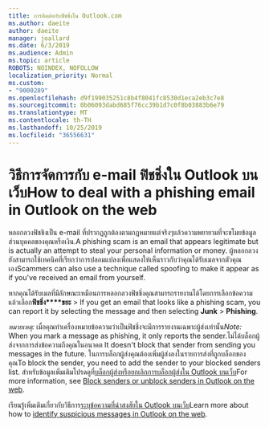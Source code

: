 ```yaml
---
title: การติดต่อกับฟิชชิ่งใน Outlook.com
ms.author: daeite
author: daeite
manager: joallard
ms.date: 6/3/2019
ms.audience: Admin
ms.topic: article
ROBOTS: NOINDEX, NOFOLLOW
localization_priority: Normal
ms.custom:
- "9000289"
ms.openlocfilehash: d9f199035251c8b4f8041fc8530d1eca2eb3c7e8
ms.sourcegitcommit: 0b06093dabd685f76cc39b1d7c0f8b03883b6e79
ms.translationtype: MT
ms.contentlocale: th-TH
ms.lasthandoff: 10/25/2019
ms.locfileid: "36556631"
---
```

# <a name="how-to-deal-with-a-phishing-email-in-outlook-on-the-web"></a><span data-ttu-id="50f37-102">วิธีการจัดการกับ e-mail ฟิชชิ่งใน Outlook บนเว็บ</span><span class="sxs-lookup"><span data-stu-id="50f37-102">How to deal with a phishing email in Outlook on the web</span></span>

<span data-ttu-id="50f37-103">หลอกลวงฟิชชิงเป็น e-mail ที่ปรากฏถูกต้องตามกฎหมายแต่จริงๆแล้วความพยายามที่จะขโมยข้อมูลส่วนบุคคลของคุณหรือเงิน.</span><span class="sxs-lookup"><span data-stu-id="50f37-103">A phishing scam is an email that appears legitimate but is actually an attempt to steal your personal information or money.</span></span> <span data-ttu-id="50f37-104">ผู้หลอกลวงยังสามารถใช้เทคนิคที่เรียกว่าการปลอมแปลงเพื่อแสดงให้เห็นราวกับว่าคุณได้รับเมลจากตัวคุณเอง</span><span class="sxs-lookup"><span data-stu-id="50f37-104">Scammers can also use a technique called spoofing to make it appear as if you've received an email from yourself.</span></span>

<span data-ttu-id="50f37-105">หากคุณได้รับเมลที่มีลักษณะเหมือนการหลอกลวงฟิชชิ่งคุณสามารถรายงานได้โดยการเลือกข้อความแล้วเลือก**ฟิชชิ่ง\*\*\*\*ขยะ** > </span><span class="sxs-lookup"><span data-stu-id="50f37-105">If you get an email that looks like a phishing scam, you can report it by selecting the message and then selecting **Junk** > **Phishing**.</span></span>

<span data-ttu-id="50f37-106">*หมายเหตุ:* เมื่อคุณทำเครื่องหมายข้อความว่าเป็นฟิชชิ่งจะมีการรายงานเฉพาะผู้ส่งเท่านั้น</span><span class="sxs-lookup"><span data-stu-id="50f37-106">*Note:* When you mark a message as phishing, it only reports the sender.</span></span><span data-ttu-id="50f37-107">ไม่ได้บล็อกผู้ส่งจากการส่งข้อความถึงคุณในอนาคต</span><span class="sxs-lookup"><span data-stu-id="50f37-107"> It doesn't block that sender from sending you messages in the future.</span></span> <span data-ttu-id="50f37-108">ในการบล็อกผู้ส่งคุณต้องเพิ่มผู้ส่งลงในรายการส่งที่ถูกบล็อกของคุณ</span><span class="sxs-lookup"><span data-stu-id="50f37-108">To block the sender, you need to add the sender to your blocked senders list.</span></span> <span data-ttu-id="50f37-109">สำหรับข้อมูลเพิ่มเติมโปรดดูที่[บล็อกผู้ส่งหรือยกเลิกการบล็อกผู้ส่งใน Outlook บนเว็บ](https://support.office.com/article/9bf812d4-6995-4d19-901a-76d6e26939b0)</span><span class="sxs-lookup"><span data-stu-id="50f37-109">For more information, see [Block senders or unblock senders in Outlook on the web](https://support.office.com/article/9bf812d4-6995-4d19-901a-76d6e26939b0).</span></span>

<span data-ttu-id="50f37-110">เรียนรู้เพิ่มเติมเกี่ยวกับวิธีการ[ระบุข้อความที่น่าสงสัยใน Outlook บนเว็บ](https://support.office.com/article/3d44102b-6ce3-4f7c-a359-b623bec82206)</span><span class="sxs-lookup"><span data-stu-id="50f37-110">Learn more about how to [identify suspicious messages in Outlook on the web](https://support.office.com/article/3d44102b-6ce3-4f7c-a359-b623bec82206).</span></span>